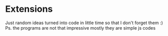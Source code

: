 # Extensions     
Just random ideas turned into code in little time so that I don't forget them :)     
          Ps. the programs are not that impressive mostly they are simple js codes
